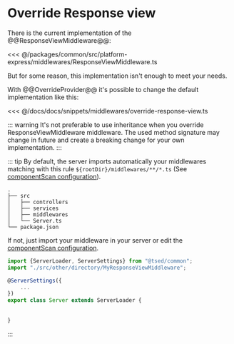 # Override Response view

There is the current implementation of the @@ResponseViewMiddleware@@:

<<< @/packages/common/src/platform-express/middlewares/ResponseViewMiddleware.ts

But for some reason, this implementation isn't enough to meet your needs.

With @@OverrideProvider@@ it's possible to change the default implementation like
this:

<<< @/docs/docs/snippets/middlewares/override-response-view.ts

::: warning
It's not preferable to use inheritance when you override ResponseViewMiddleware middleware. The used method signature may change in future and create a breaking change for your
own implementation.
:::

::: tip
By default, the server imports automatically your middlewares matching with this rule `${rootDir}/middlewares/**/*.ts` (See [componentScan configuration](/configuration.md)).

```
.
├── src
│   ├── controllers
│   ├── services
│   ├── middlewares
│   └── Server.ts
└── package.json
```

If not, just import your middleware in your server or edit the [componentScan configuration](/configuration.md).

```typescript
import {ServerLoader, ServerSettings} from "@tsed/common";
import "./src/other/directory/MyResponseViewMiddleware";

@ServerSettings({
    ...
})
export class Server extends ServerLoader {
  
 
}
```
:::

